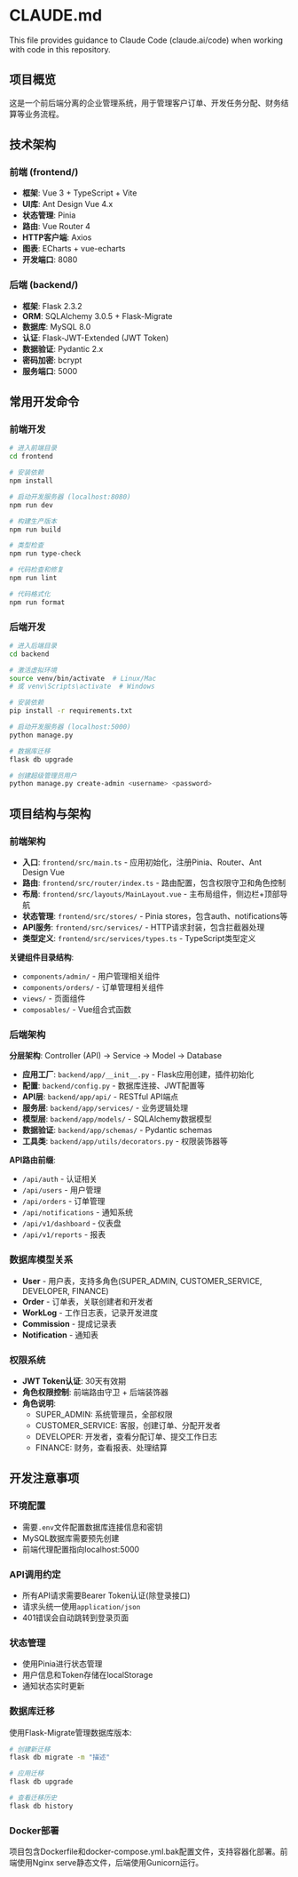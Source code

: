 # CLAUDE.md

This file provides guidance to Claude Code (claude.ai/code) when working with code in this repository.

## 项目概览

这是一个前后端分离的企业管理系统，用于管理客户订单、开发任务分配、财务结算等业务流程。

## 技术架构

### 前端 (frontend/)
- **框架**: Vue 3 + TypeScript + Vite
- **UI库**: Ant Design Vue 4.x
- **状态管理**: Pinia
- **路由**: Vue Router 4
- **HTTP客户端**: Axios
- **图表**: ECharts + vue-echarts
- **开发端口**: 8080

### 后端 (backend/)
- **框架**: Flask 2.3.2
- **ORM**: SQLAlchemy 3.0.5 + Flask-Migrate
- **数据库**: MySQL 8.0
- **认证**: Flask-JWT-Extended (JWT Token)
- **数据验证**: Pydantic 2.x
- **密码加密**: bcrypt
- **服务端口**: 5000

## 常用开发命令

### 前端开发
```bash
# 进入前端目录
cd frontend

# 安装依赖
npm install

# 启动开发服务器 (localhost:8080)
npm run dev

# 构建生产版本
npm run build

# 类型检查
npm run type-check

# 代码检查和修复
npm run lint

# 代码格式化
npm run format
```

### 后端开发
```bash
# 进入后端目录
cd backend

# 激活虚拟环境
source venv/bin/activate  # Linux/Mac
# 或 venv\Scripts\activate  # Windows

# 安装依赖
pip install -r requirements.txt

# 启动开发服务器 (localhost:5000)
python manage.py

# 数据库迁移
flask db upgrade

# 创建超级管理员用户
python manage.py create-admin <username> <password>
```

## 项目结构与架构

### 前端架构
- **入口**: `frontend/src/main.ts` - 应用初始化，注册Pinia、Router、Ant Design Vue
- **路由**: `frontend/src/router/index.ts` - 路由配置，包含权限守卫和角色控制
- **布局**: `frontend/src/layouts/MainLayout.vue` - 主布局组件，侧边栏+顶部导航
- **状态管理**: `frontend/src/stores/` - Pinia stores，包含auth、notifications等
- **API服务**: `frontend/src/services/` - HTTP请求封装，包含拦截器处理
- **类型定义**: `frontend/src/services/types.ts` - TypeScript类型定义

**关键组件目录结构**:
- `components/admin/` - 用户管理相关组件
- `components/orders/` - 订单管理相关组件
- `views/` - 页面组件
- `composables/` - Vue组合式函数

### 后端架构
**分层架构**: Controller (API) → Service → Model → Database

- **应用工厂**: `backend/app/__init__.py` - Flask应用创建，插件初始化
- **配置**: `backend/config.py` - 数据库连接、JWT配置等
- **API层**: `backend/app/api/` - RESTful API端点
- **服务层**: `backend/app/services/` - 业务逻辑处理
- **模型层**: `backend/app/models/` - SQLAlchemy数据模型
- **数据验证**: `backend/app/schemas/` - Pydantic schemas
- **工具类**: `backend/app/utils/decorators.py` - 权限装饰器等

**API路由前缀**:
- `/api/auth` - 认证相关
- `/api/users` - 用户管理
- `/api/orders` - 订单管理
- `/api/notifications` - 通知系统
- `/api/v1/dashboard` - 仪表盘
- `/api/v1/reports` - 报表

### 数据库模型关系
- **User** - 用户表，支持多角色(SUPER_ADMIN, CUSTOMER_SERVICE, DEVELOPER, FINANCE)
- **Order** - 订单表，关联创建者和开发者
- **WorkLog** - 工作日志表，记录开发进度
- **Commission** - 提成记录表
- **Notification** - 通知表

### 权限系统
- **JWT Token认证**: 30天有效期
- **角色权限控制**: 前端路由守卫 + 后端装饰器
- **角色说明**:
  - SUPER_ADMIN: 系统管理员，全部权限
  - CUSTOMER_SERVICE: 客服，创建订单、分配开发者
  - DEVELOPER: 开发者，查看分配订单、提交工作日志
  - FINANCE: 财务，查看报表、处理结算

## 开发注意事项

### 环境配置
- 需要`.env`文件配置数据库连接信息和密钥
- MySQL数据库需要预先创建
- 前端代理配置指向localhost:5000

### API调用约定
- 所有API请求需要Bearer Token认证(除登录接口)
- 请求头统一使用`application/json`
- 401错误会自动跳转到登录页面

### 状态管理
- 使用Pinia进行状态管理
- 用户信息和Token存储在localStorage
- 通知状态实时更新

### 数据库迁移
使用Flask-Migrate管理数据库版本:
```bash
# 创建新迁移
flask db migrate -m "描述"

# 应用迁移
flask db upgrade

# 查看迁移历史
flask db history
```

### Docker部署
项目包含Dockerfile和docker-compose.yml.bak配置文件，支持容器化部署。前端使用Nginx serve静态文件，后端使用Gunicorn运行。